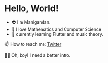 # Hello, World!


- 👽 I'm Manigandan.
- 🎹 I love Mathematics and Computer Science
- 🌱 currently learning Flutter and music theory.


📫 How to reach me: [ Twitter ](https://twitter.com/manigandancodes)

:technologist: Oh, boy! I need a better intro.
